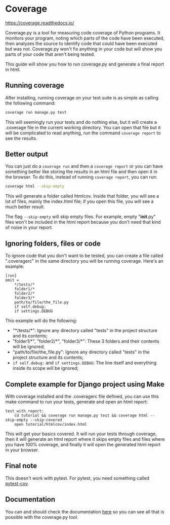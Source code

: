 # Coverage

<https://coverage.readthedocs.io/>

Coverage.py is a tool for measuring code coverage of Python programs. It monitors your program, noting which parts of the code have been executed, then analyzes the source to identify code that could have been executed but was not. Coverage.py won't fix anything in your code but will show you parts of your code that aren't being tested.

This guide will show you how to run coverage.py and generate a final report in html.

## Running coverage

After installing, running coverage on your test suite is as simple as calling the following command:

```bash
coverage run manage.py test
```

This will seemingly run your tests and do nothing else, but it will create a .coverage file in the current working directory. You can open that file but it will be complicated to read anything, run the command `coverage report` to see the results.

## Better output

You can just do a `coverage run` and then a `coverage report` or you can have something better like storing the results in an html file and then open it in the browser. To do this, instead of running `coverage report`, you can run:

```bash
coverage html --skip-empty
```

This will generate a folder called htmlcov. Inside that folder, you will see a lot of files, mainly the index.html file; if you open this file, you will see a much better result.

The flag `--skip-empty` will skip empty files. For example, empty "__init__.py" files won't be included in the html report because you don't need that kind of noise in your report.

## Ignoring folders, files or code

To ignore code that you don't want to be tested, you can create a file called ".coveragerc" in the same directory you will be running coverage. Here's an example:

```text
[run]
omit =
    */tests/*
    folder1/*
    folder2/*
    folder3/*
    path/to/file/the_file.py
    if self.debug:
    if settings.DEBUG
```

This example will do the following:

- "\*/tests/\*": Ignore any directory called "tests" in the project structure and its contents;
- "folder1/\*", "folder2/\*", "folder3/\*": These 3 folders and their contents will be ignored;
- "path/to/file/the_file.py": Ignore any directory called "tests" in the project structure and its contents;
- `if self.debug:` and `if settings.DEBUG`: The line itself and everything inside its scope will be ignored;

## Complete example for Django project using Make

With coverage installed and the .coveragerc file defined, you can use this make command to run your tests, generate and open an html report:

```make
test_with_report:
    cd tutorial && coverage run manage.py test && coverage html --skip-empty --skip-covered
    open tutorial/htmlcov/index.html
```

This will get your basics covered. It will run your tests through coverage, then it will generate an html report where it skips empty files and files where you have 100% coverage, and finally it will open the generated html report in your browser.

## Final note

This doesn't work with pytest. For pytest, you need something called [pytest-cov](https://pytest-cov.readthedocs.io/).

## Documentation

You can and should check the documentation [here](https://coverage.readthedocs.io) so you can see all that is possible with the coverage.py tool.
